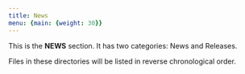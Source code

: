 ```yaml
---
title: News
menu: {main: {weight: 30}}
---
```


This is the **NEWS** section. It has two categories: News and Releases.

Files in these directories will be listed in reverse chronological order.
